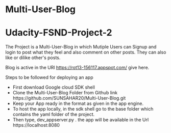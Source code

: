 
# Multi-User-Blog
<h1>Udacity-FSND-Project-2</h1>
The Project is a Multi-User-Blog in which Mutiple Users can Signup and login to post what they feel and also comment on other posts.
They can also like or dilike other's posts.

Blog is active in the URl https://rot13-156117.appspot.com/ give here.

Steps to be followed for deploying an app
<ul>
 <li> First download Google cloud SDK shell
 <li> Clone the Multi-User-Blog Folder from Github link https://github.com/SUNSAHAR20/Multi-User-Blog.git
 <li> Keep your App ready in the format as given in the app engine.
 <li> To host the app locally, in the sdk shell go to the base folder which contains the yaml folder of the project.
 <li> Then type, dev_appserver.py . the app will be available in the Url https://localhost:8080
</ul>